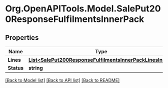 # Org.OpenAPITools.Model.SalePut200ResponseFulfilmentsInnerPack

## Properties

Name | Type | Description | Notes
------------ | ------------- | ------------- | -------------
**Lines** | [**List&lt;SalePut200ResponseFulfilmentsInnerPackLinesInner&gt;**](SalePut200ResponseFulfilmentsInnerPackLinesInner.md) |  | [optional] 
**Status** | **string** |  | [optional] 

[[Back to Model list]](../README.md#documentation-for-models) [[Back to API list]](../README.md#documentation-for-api-endpoints) [[Back to README]](../README.md)

